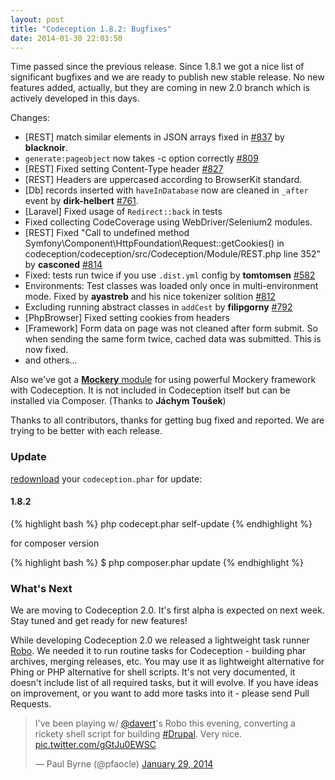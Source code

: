 ```yaml
---
layout: post
title: "Codeception 1.8.2: Bugfixes"
date: 2014-01-30 22:03:50
---
```


Time passed since the previous release. Since 1.8.1 we got a nice list of significant bugfixes and we are ready to publish new stable release. No new features added, actually, but they are coming in new 2.0 branch which is actively developed in this days. 

Changes:

* [REST] match similar elements in JSON arrays fixed in [#837](https://github.com/Codeception/Codeception/pull/837) by **blacknoir**.
* `generate:pageobject` now takes -c option correctly [#809](https://github.com/Codeception/Codeception/issues/809)
* [REST] Fixed setting Content-Type header [#827](https://github.com/Codeception/Codeception/issues/827)
* [REST] Headers are uppercased according to BrowserKit standard.
* [Db] records inserted with `haveInDatabase` now are cleaned in `_after` event by **dirk-helbert** [#761](https://github.com/Codeception/Codeception/issues/761).
* [Laravel] Fixed usage of `Redirect::back` in tests 
* Fixed collecting CodeCoverage using WebDriver/Selenium2 modules.
* [REST] Fixed "Call to undefined method Symfony\Component\HttpFoundation\Request::getCookies() in codeception/codeception/src/Codeception/Module/REST.php line 352" by **casconed** [#814](https://github.com/Codeception/Codeception/pull/814)
* Fixed: tests run twice if you use `.dist.yml` config by **tomtomsen** [#582](https://github.com/Codeception/Codeception/issues/582)
* Environments: Test classes was loaded only once in multi-environment mode. Fixed by **ayastreb** and his nice tokenizer solition [#812](https://github.com/Codeception/Codeception/pull/812)
* Excluding running abstract classes in `addCest` by **filipgorny** [#792](https://github.com/Codeception/Codeception/pull/792)
* [PhpBrowser] Fixed setting cookies from headers
* [Framework] Form data on page was not cleaned after form submit. So when sending the same form twice, cached data was submitted. This is now fixed.
* and others...

Also we've got a [**Mockery** module](https://github.com/Codeception/MockeryModule) for using powerful Mockery framework with Codeception. It is not included in Codeception itself but can be installed via Composer. (Thanks to **Jáchym Toušek**)

Thanks to all contributors, thanks for getting bug fixed and reported. We are trying to be better with each release. 


### Update

[redownload](http://codeception.com/thanks.html) your `codeception.phar` for update:

#### 1.8.2
{% highlight bash %}
php codecept.phar self-update
{% endhighlight %}

for composer version

{% highlight bash %}
$ php composer.phar update
{% endhighlight %}

### What's Next

We are moving to Codeception 2.0. It's first alpha is expected on next week. Stay tuned and get ready for new features! 

While developing Codeception 2.0 we released a lightweight task runner [Robo](https://github.com/CodeGyre/Robo). We needed it to run routine tasks for Codeception - building phar archives, merging releases, etc. You may use it as lightweight alternative for Phing or PHP alternative for shell scripts. It's not very documented, it doesn't include list of all required tasks, but it will evolve. If you have ideas on improvement, or you want to add more tasks into it - please send Pull Requests. 


<blockquote class="twitter-tweet" lang="uk"><p>I&#39;ve been playing w/ <a href="https://twitter.com/davert">@davert</a>&#39;s Robo this evening, converting a rickety shell script for building <a href="https://twitter.com/search?q=%23Drupal&amp;src=hash">#Drupal</a>. Very nice. <a href="http://t.co/gGtJu0EWSC">pic.twitter.com/gGtJu0EWSC</a></p>&mdash; Paul Byrne (@pfaocle) <a href="https://twitter.com/pfaocle/statuses/428671971124342784">January 29, 2014</a></blockquote>
<script async src="//platform.twitter.com/widgets.js" charset="utf-8"></script>
